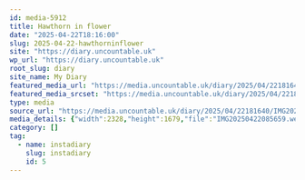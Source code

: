 ```yaml
---
id: media-5912
title: Hawthorn in flower
date: "2025-04-22T18:16:00"
slug: 2025-04-22-hawthorninflower
site: "https://diary.uncountable.uk"
wp_url: "https://diary.uncountable.uk"
root_slug: diary
site_name: My Diary
featured_media_url: "https://media.uncountable.uk/diary/2025/04/22181640/IMG20250422085659.webp"
featured_media_srcset: "https://media.uncountable.uk/diary/2025/04/22181640/IMG20250422085659-300x216.webp 300w, https://media.uncountable.uk/diary/2025/04/22181640/IMG20250422085659-1024x739.webp 1024w, https://media.uncountable.uk/diary/2025/04/22181640/IMG20250422085659-150x150.webp 150w, https://media.uncountable.uk/diary/2025/04/22181640/IMG20250422085659-640x462.webp 640w, https://media.uncountable.uk/diary/2025/04/22181640/IMG20250422085659.webp 2328w"
type: media
source_url: "https://media.uncountable.uk/diary/2025/04/22181640/IMG20250422085659.webp"
media_details: {"width":2328,"height":1679,"file":"IMG20250422085659.webp","filesize":147532,"sizes":{"medium":{"file":"IMG20250422085659-300x216.webp","width":300,"height":216,"filesize":27654,"mime_type":"image/webp","source_url":"https://media.uncountable.uk/diary/2025/04/22181640/IMG20250422085659-300x216.webp"},"large":{"file":"IMG20250422085659-1024x739.webp","width":1024,"height":739,"filesize":88916,"mime_type":"image/webp","source_url":"https://media.uncountable.uk/diary/2025/04/22181640/IMG20250422085659-1024x739.webp"},"thumbnail":{"file":"IMG20250422085659-150x150.webp","width":150,"height":150,"filesize":19286,"mime_type":"image/webp","source_url":"https://media.uncountable.uk/diary/2025/04/22181640/IMG20250422085659-150x150.webp"},"mobwidth":{"file":"IMG20250422085659-640x462.webp","width":640,"height":462,"filesize":53974,"mime_type":"image/webp","source_url":"https://media.uncountable.uk/diary/2025/04/22181640/IMG20250422085659-640x462.webp"},"full":{"file":"IMG20250422085659.webp","width":2328,"height":1679,"mime_type":"image/webp","source_url":"https://media.uncountable.uk/diary/2025/04/22181640/IMG20250422085659.webp"}},"image_meta":{"aperture":"0","credit":"","camera":"","caption":"","created_timestamp":"0","copyright":"","focal_length":"0","iso":"0","shutter_speed":"0","title":"","orientation":"0","keywords":[]}}
category: []
tag:
  - name: instadiary
    slug: instadiary
    id: 5
---
```


